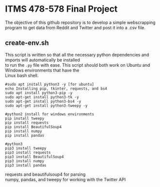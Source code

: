 # ITMS 478-578 Final Project  

The objective of this github repository is to develop a simple webscrapping program to get data from Reddit and Twitter and post it into a .csv file.

## create-env.sh  

This script is written so that all the necessary python dependencies and imports will automatically be installed  
to run the `` .py `` file with ease. This script should both work on Ubuntu and Windows environments that have the  
Linux bash shell. 

```
#sudo apt install python3 -y [for ubuntu]
echo Installing pip, tkinter, requests, and bs4
sudo apt install python3-pip -y 
sudo apt-get install python3-tk -y 
sudo apt-get install python3-bs4 -y
sudo apt-get install python3-tweepy -y

#python2 install for windows environments
pip install tweepy
pip install requests 
pip install BeautifulSoup4
pip install numpy
pip install pandas

#python3
pip3 install tweepy
pip3 install requests 
pip3 install BeautifulSoup4
pip3 install numpy
pip3 install pandas
```
requests and beautifulsoup4 for parsing  
numpy, pandas, and tweepy for working with the Twitter API  
